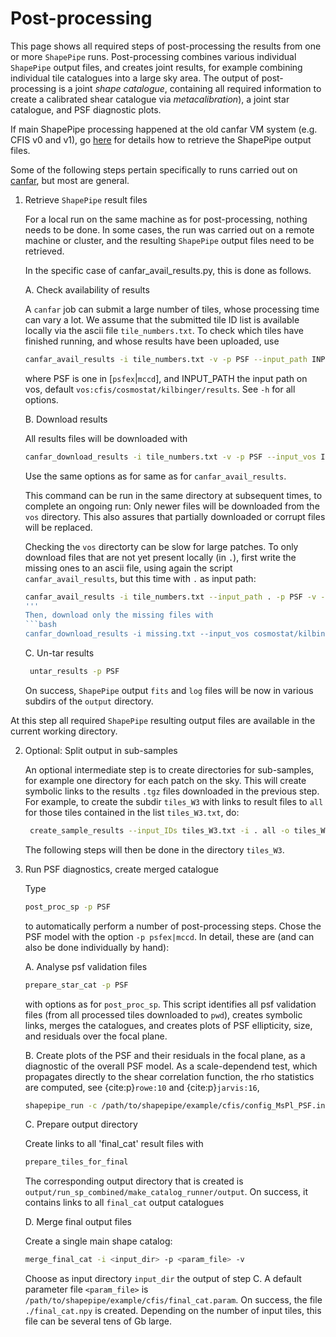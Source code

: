 # Post-processing

This page shows all required steps of post-processing the results from one or
more `ShapePipe` runs. Post-processing combines various individual `ShapePipe`
output files, and creates joint results, for example combining individual tile
catalogues into a large sky area. The output of post-processing is a joint _shape
catalogue_, containing all required information to create a calibrated shear
catalogue via _metacalibration_), a joint star catalogue, and PSF diagnostic plots.

If main ShapePipe processing happened at the old canfar VM system (e.g. CFIS v0 and v1), go
[here](vos_retrieve.md) for details how to retrieve the ShapePipe output files.

Some of the following steps pertain specifically to runs carried out on [canfar](https://www.canfar.net/en),
but most are general.

1. Retrieve `ShapePipe` result files

   For a local run on the same machine as for post-processing, nothing needs to be done.
   In some cases, the run was carried out on a remote machine or cluster, and the resulting `ShapePipe`
   output files need to be retrieved.
   
   In the specific case of canfar_avail_results.py, this is done as follows.
   
   A. Check availability of results

      A `canfar` job can submit a large number of tiles, whose processing time can vary a lot.
      We assume that the submitted tile ID list is available locally via the ascii file `tile_numbers.txt`. 
      To check which tiles have finished running, and whose results have been uploaded, use
      ```bash
      canfar_avail_results -i tile_numbers.txt -v -p PSF --input_path INPUT_PATH
      ```
      where PSF is one in [`psfex`|`mccd`], and INPUT_PATH the input path on vos, default `vos:cfis/cosmostat/kilbinger/results`.
      See `-h` for all options.

   B. Download results

      All results files will be downloaded with
      ```bash
      canfar_download_results -i tile_numbers.txt -v -p PSF --input_vos INPUT_VOS
      ```
      Use the same options as for same as for `canfar_avail_results`.
      
      This command can be run in the same directory at subsequent times, to complete an ongoing run: Only newer files will be downloaded
      from the `vos` directory. This also assures that partially downloaded or corrupt files will be replaced.

      Checking the `vos` directorty can be slow for large patches.
      To only download files that are not yet present locally (in `.`), first write the missing ones to an ascii file, using again the
      script `canfar_avail_results`, but this time with `.` as input path:
      ```bash
      canfar_avail_results -i tile_numbers.txt --input_path . -p PSF -v -o missing.txt
      '''
      Then, download only the missing files with
      ```bash
      canfar_download_results -i missing.txt --input_vos cosmostat/kilbinger/results_mccd_oc2 -p mccd -v
      ```

   C. Un-tar results
     ```bash
      untar_results -p PSF
      ```
      On success, `ShapePipe` output `fits` and `log` files will be now in various subdirs of the `output` directory.

At this step all required `ShapePipe` resulting output files are available in the current working directory.

2. Optional: Split output in sub-samples

   An optional intermediate step is to create directories for sub-samples, for example one directory
   for each patch on the sky. This will create symbolic links to the results `.tgz` files downloaded in
   the previous step. For example, to create the subdir `tiles_W3` with links to result files to `all` for
   those tiles contained in the list `tiles_W3.txt`, do:
   ```bash
    create_sample_results --input_IDs tiles_W3.txt -i . all -o tiles_W3 -v
    ```
    The following steps will then be done in the directory `tiles_W3`.

3. Run PSF diagnostics, create merged catalogue

   Type
   ```bash
   post_proc_sp -p PSF
   ```
   to automatically perform a number of post-processing steps. Chose the PSF model with the option
   `-p psfex|mccd`. In detail, these are (and can also be done individually
   by hand):
   
   A. Analyse psf validation files
   
      ```bash
      prepare_star_cat -p PSF
      ```
      with options as for `post_proc_sp`.
      This script identifies all psf validation files (from all processed tiles downloaded to `pwd`), creates symbolic links,
      merges the catalogues, and creates plots of PSF ellipticity, size, and residuals over the focal plane.

   B. Create plots of the PSF and their residuals in the focal plane, as a diagnostic of the overall PSF model.
     As a scale-dependend test, which propagates directly to the shear correlation function, the rho statistics are computed,
     see {cite:p}`rowe:10` and {cite:p}`jarvis:16`,
      ```bash
      shapepipe_run -c /path/to/shapepipe/example/cfis/config_MsPl_PSF.ini
      ``` 

   C. Prepare output directory
   
      Create links to all 'final_cat' result files with 
      ```bash
      prepare_tiles_for_final
      ```
      The corresponding output directory that is created is `output/run_sp_combined/make_catalog_runner/output`.
      On success, it contains links to all `final_cat` output catalogues

   D. Merge final output files
   
      Create a single main shape catalog:
      ```bash
      merge_final_cat -i <input_dir> -p <param_file> -v
      ```
      Choose as input directory `input_dir` the output of step C. A default
      parameter file `<param_file>` is `/path/to/shapepipe/example/cfis/final_cat.param`. 
      On success, the file `./final_cat.npy` is created. Depending on the number of
      input tiles, this file can be several tens of Gb large. 
